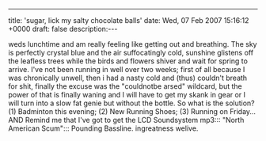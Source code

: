 ---
title: 'sugar, lick my salty chocolate balls'
date: Wed, 07 Feb 2007 15:16:12 +0000
draft: false
description:---

weds lunchtime and am really feeling like getting out and breathing. The sky is perfectly crystal blue and the air suffocatingly cold, sunshine glistens off the leafless trees while the birds and flowers shiver and wait for spring to arrive. I've not been running in well over two weeks; first of all because I was chronically unwell, then i had a nasty cold and (thus) couldn't breath for shit, finally the excuse was the "couldnotbe arsed" wildcard, but the power of that is finally waning and I will have to get my skank in gear or I will turn into a slow fat genie but without the bottle. So what is the solution? (1) Badminton this evening; (2) New Running Shoes; (3) Running on Friday... AND Remind me that I've got to get the LCD Soundsystem mp3::: "North American Scum"::: Pounding Bassline. ingreatness welive.